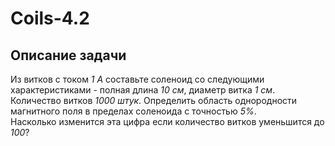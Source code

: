 # Coils-4.2
## Описание задачи
Из витков с током _1 А_ составьте соленоид со следующими характеристиками - полная длина _10 см_, диаметр витка _1 см_. Количество витков _1000 штук_. Определить область однородности магнитного поля в пределах соленоида с точностью _5%_. \
Насколько изменится эта цифра если количество витков уменьшится до _100_?
